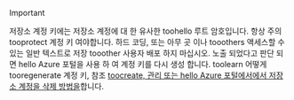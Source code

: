 > [!IMPORTANT]
> 저장소 계정 키에는 저장소 계정에 대 한 유사한 toohello 루트 암호입니다. 항상 주의 tooprotect 계정 키 여야합니다. 하드 코딩, 또는 아무 곳 이나 tooothers 액세스할 수 있는 일반 텍스트로 저장 tooother 사용자 배포 하지 마십시오. 노출 되었다고 판단 되 면 hello Azure 포털을 사용 하 여 계정 키를 다시 생성 합니다. toolearn 어떻게 tooregenerate 계정 키, 참조 [toocreate, 관리 또는 hello Azure 포털에서에서 저장소 계정을 삭제 방법을](../articles/storage/common/storage-create-storage-account.md#manage-your-storage-account)합니다.
> 
> 
